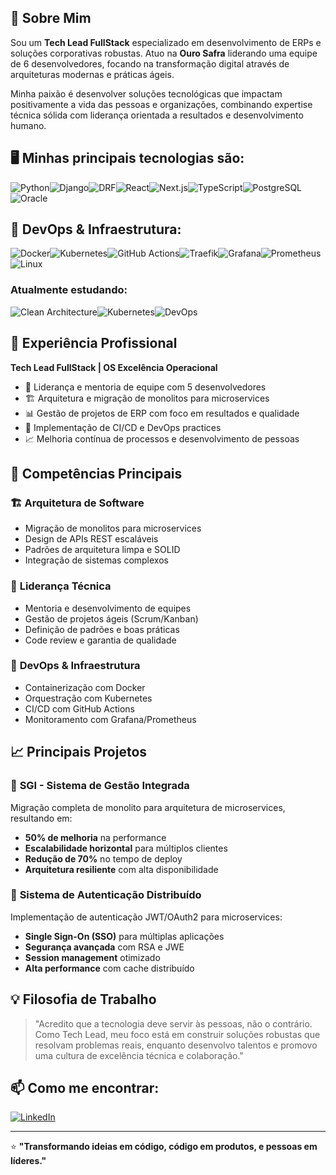 ## 🚀 Sobre Mim

Sou um **Tech Lead FullStack** especializado em desenvolvimento de ERPs e soluções corporativas robustas. Atuo na **Ouro Safra** liderando uma equipe de 6 desenvolvedores, focando na transformação digital através de arquiteturas modernas e práticas ágeis.

Minha paixão é desenvolver soluções tecnológicas que impactam positivamente a vida das pessoas e organizações, combinando expertise técnica sólida com liderança orientada a resultados e desenvolvimento humano.

## 🖥️ Minhas principais tecnologias são:

![Python](https://img.shields.io/badge/Python-3776AB?style=for-the-badge&logo=python&logoColor=white)![Django](https://img.shields.io/badge/Django-092E20?style=for-the-badge&logo=django&logoColor=white)![DRF](https://img.shields.io/badge/Django_REST-092E20?style=for-the-badge&logo=django&logoColor=white)![React](https://img.shields.io/badge/React-20232A?style=for-the-badge&logo=react&logoColor=61DAFB)![Next.js](https://img.shields.io/badge/Next.js-000000?style=for-the-badge&logo=next.js&logoColor=white)![TypeScript](https://img.shields.io/badge/TypeScript-007ACC?style=for-the-badge&logo=typescript&logoColor=white)![PostgreSQL](https://img.shields.io/badge/PostgreSQL-316192?style=for-the-badge&logo=postgresql&logoColor=white)![Oracle](https://img.shields.io/badge/Oracle-F80000?style=for-the-badge&logo=oracle&logoColor=white)

## 🔧 DevOps & Infraestrutura:

![Docker](https://img.shields.io/badge/Docker-2496ED?style=for-the-badge&logo=docker&logoColor=white)![Kubernetes](https://img.shields.io/badge/Kubernetes-326CE5?style=for-the-badge&logo=kubernetes&logoColor=white)![GitHub Actions](https://img.shields.io/badge/GitHub_Actions-2088FF?style=for-the-badge&logo=github-actions&logoColor=white)![Traefik](https://img.shields.io/badge/Traefik-24A1C1?style=for-the-badge&logo=traefikproxy&logoColor=white)![Grafana](https://img.shields.io/badge/Grafana-F46800?style=for-the-badge&logo=grafana&logoColor=white)![Prometheus](https://img.shields.io/badge/Prometheus-E6522C?style=for-the-badge&logo=prometheus&logoColor=white)![Linux](https://img.shields.io/badge/Linux-FCC624?style=for-the-badge&logo=linux&logoColor=black)

### Atualmente estudando:

![Clean Architecture](https://img.shields.io/badge/Clean_Architecture-00599C?style=for-the-badge&logo=architecture&logoColor=white)![Kubernetes](https://img.shields.io/badge/Kubernetes-326CE5?style=for-the-badge&logo=kubernetes&logoColor=white)![DevOps](https://img.shields.io/badge/DevOps-FF6B6B?style=for-the-badge&logo=devops&logoColor=white)

## 💼 Experiência Profissional

**Tech Lead FullStack | OS Excelência Operacional**
- 👥 Liderança e mentoria de equipe com 5 desenvolvedores
- 🏗️ Arquitetura e migração de monolitos para microservices
- 📊 Gestão de projetos de ERP com foco em resultados e qualidade
- 🔧 Implementação de CI/CD e DevOps practices
- 📈 Melhoria contínua de processos e desenvolvimento de pessoas

## 🎯 Competências Principais

### 🏗️ **Arquitetura de Software**
- Migração de monolitos para microservices
- Design de APIs REST escaláveis
- Padrões de arquitetura limpa e SOLID
- Integração de sistemas complexos

### 👥 **Liderança Técnica**
- Mentoria e desenvolvimento de equipes
- Gestão de projetos ágeis (Scrum/Kanban)
- Definição de padrões e boas práticas
- Code review e garantia de qualidade

### 🔧 **DevOps & Infraestrutura**
- Containerização com Docker
- Orquestração com Kubernetes
- CI/CD com GitHub Actions
- Monitoramento com Grafana/Prometheus

## 📈 Principais Projetos

### 🏢 **SGI - Sistema de Gestão Integrada**
Migração completa de monolito para arquitetura de microservices, resultando em:
- **50% de melhoria** na performance
- **Escalabilidade horizontal** para múltiplos clientes
- **Redução de 70%** no tempo de deploy
- **Arquitetura resiliente** com alta disponibilidade

### 🔐 **Sistema de Autenticação Distribuído**
Implementação de autenticação JWT/OAuth2 para microservices:
- **Single Sign-On (SSO)** para múltiplas aplicações
- **Segurança avançada** com RSA e JWE
- **Session management** otimizado
- **Alta performance** com cache distribuído

## 💡 Filosofia de Trabalho

> "Acredito que a tecnologia deve servir às pessoas, não o contrário. Como Tech Lead, meu foco está em construir soluções robustas que resolvam problemas reais, enquanto desenvolvo talentos e promovo uma cultura de excelência técnica e colaboração."

## 📫 Como me encontrar:

[![LinkedIn](https://img.shields.io/badge/LinkedIn-0077B5?style=for-the-badge&logo=linkedin&logoColor=white)](https://www.linkedin.com/in/malaiobol/)

---

⭐ **"Transformando ideias em código, código em produtos, e pessoas em líderes."**
